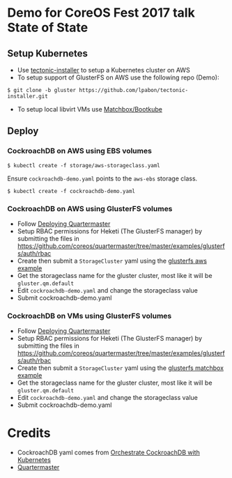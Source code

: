 # Demo for CoreOS Fest 2017 talk State of State

## Setup Kubernetes
* Use [tectonic-installer](https://github.com/coreos/tectonic-installer) to
setup a Kubernetes cluster on AWS
* To setup support of GlusterFS on AWS use the following repo (Demo):

```
$ git clone -b gluster https://github.com/lpabon/tectonic-installer.git
```

* To setup local libvirt VMs use
[Matchbox/Bootkube](https://github.com/coreos/matchbox/blob/master/Documentation/bootkube.md)

## Deploy

### CockroachDB on AWS using EBS volumes

```
$ kubectl create -f storage/aws-storageclass.yaml
```

Ensure `cockroachdb-demo.yaml` points to the `aws-ebs` storage class.

```
$ kubectl create -f cockroachdb-demo.yaml
```

### CockroachDB on AWS using GlusterFS volumes

* Follow [Deploying Quartermaster](https://github.com/coreos/quartermaster#deploying-quartermaster)
* Setup RBAC permissions for Heketi (The GlusterFS manager) by submitting the files in https://github.com/coreos/quartermaster/tree/master/examples/glusterfs/auth/rbac
* Create then submit a `StorageCluster` yaml using the [glusterfs aws example](https://github.com/coreos/quartermaster/blob/master/examples/glusterfs/aws.yaml)
* Get the storageclass name for the gluster cluster, most like it will be `gluster.qm.default`
* Edit `cockroachdb-demo.yaml` and change the storageclass value
* Submit cockroachdb-demo.yaml

### CockroachDB on VMs using GlusterFS volumes

* Follow [Deploying Quartermaster](https://github.com/coreos/quartermaster#deploying-quartermaster)
* Setup RBAC permissions for Heketi (The GlusterFS manager) by submitting the files in https://github.com/coreos/quartermaster/tree/master/examples/glusterfs/auth/rbac
* Create then submit a `StorageCluster` yaml using the [glusterfs matchbox example](https://github.com/coreos/quartermaster/blob/master/examples/glusterfs/matchbox-bootkube.yaml)
* Get the storageclass name for the gluster cluster, most like it will be `gluster.qm.default`
* Edit `cockroachdb-demo.yaml` and change the storageclass value
* Submit cockroachdb-demo.yaml

# Credits

* CockroachDB yaml comes from [Orchestrate CockroachDB with Kubernetes](https://www.cockroachlabs.com/docs/orchestrate-cockroachdb-with-kubernetes.html)
* [Quartermaster](https://github.com/coreos/quartermaster)


